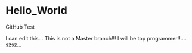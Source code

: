 # Hello_World
GitHub Test

I can edit this... 
This is not a Master branch!!! 
I will be top programmer!!.... szsz...
